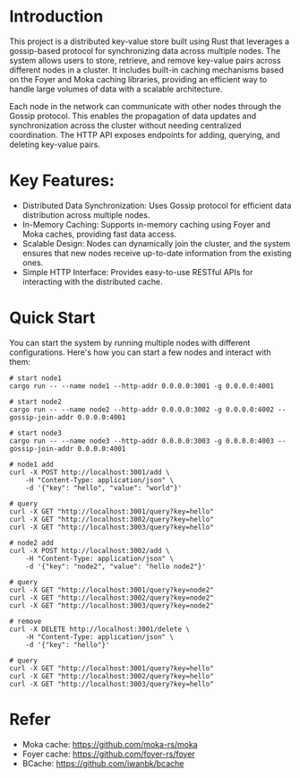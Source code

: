 # Introduction
This project is a distributed key-value store built using Rust that leverages a gossip-based protocol for synchronizing data across multiple nodes. The system allows users to store, retrieve, and remove key-value pairs across different nodes in a cluster. It includes built-in caching mechanisms based on the Foyer and Moka caching libraries, providing an efficient way to handle large volumes of data with a scalable architecture.

Each node in the network can communicate with other nodes through the Gossip protocol. This enables the propagation of data updates and synchronization across the cluster without needing centralized coordination. The HTTP API exposes endpoints for adding, querying, and deleting key-value pairs.

# Key Features:
- Distributed Data Synchronization: Uses Gossip protocol for efficient data distribution across multiple nodes.
- In-Memory Caching: Supports in-memory caching using Foyer and Moka caches, providing fast data access.
- Scalable Design: Nodes can dynamically join the cluster, and the system ensures that new nodes receive up-to-date information from the existing ones.
- Simple HTTP Interface: Provides easy-to-use RESTful APIs for interacting with the distributed cache.

# Quick Start

You can start the system by running multiple nodes with different configurations. Here's how you can start a few nodes and interact with them:



```shell
# start node1
cargo run -- --name node1 --http-addr 0.0.0.0:3001 -g 0.0.0.0:4001

# start node2
cargo run -- --name node2 --http-addr 0.0.0.0:3002 -g 0.0.0.0:4002 --gossip-join-addr 0.0.0.0:4001

# start node3
cargo run -- --name node3 --http-addr 0.0.0.0:3003 -g 0.0.0.0:4003 --gossip-join-addr 0.0.0.0:4001

# node1 add
curl -X POST http://localhost:3001/add \
    -H "Content-Type: application/json" \
    -d '{"key": "hello", "value": "world"}'

# query
curl -X GET "http://localhost:3001/query?key=hello"
curl -X GET "http://localhost:3002/query?key=hello"
curl -X GET "http://localhost:3003/query?key=hello"

# node2 add
curl -X POST http://localhost:3002/add \
    -H "Content-Type: application/json" \
    -d '{"key": "node2", "value": "hello node2"}'
    
# query
curl -X GET "http://localhost:3001/query?key=node2"
curl -X GET "http://localhost:3002/query?key=node2"
curl -X GET "http://localhost:3003/query?key=node2"

# remove
curl -X DELETE http://localhost:3001/delete \
    -H "Content-Type: application/json" \
    -d '{"key": "hello"}'

# query
curl -X GET "http://localhost:3001/query?key=hello"
curl -X GET "http://localhost:3002/query?key=hello"
curl -X GET "http://localhost:3003/query?key=hello"
```

# Refer
- Moka cache: https://github.com/moka-rs/moka
- Foyer cache: https://github.com/foyer-rs/foyer
- BCache: https://github.com/iwanbk/bcache